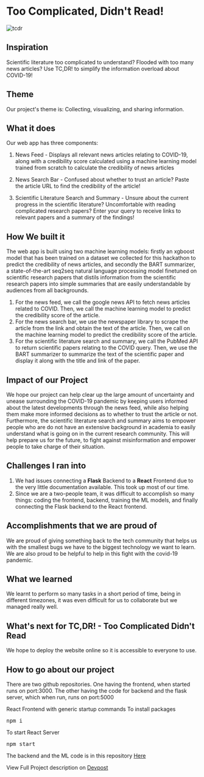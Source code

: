 # Too Complicated, Didn't Read!

![tcdr](https://i.ibb.co/vhFTGZ5/Frame-4.png)

## Inspiration
Scientific literature too complicated to understand? Flooded with too many news articles? Use TC,DR! to simplify the information overload about COVID-19!

## Theme
Our project's theme is: Collecting, visualizing, and sharing information.

## What it does
Our web app has three components:
1. News Feed - Displays all relevant news articles relating to COVID-19, along with a credibility score calculated using a machine learning model trained from scratch to calculate the credibility of news articles

2. News Search Bar - Confused about whether to trust an article? Paste the article URL to find the credibility of the article!

3. Scientific Literature Search and Summary - Unsure about the current progress in the scientific literature? Uncomfortable with reading complicated research papers? Enter your query to receive links to relevant papers and a summary of the findings!

## How We built it
The web app is built using two machine learning models: firstly an xgboost model that has been trained on a dataset we collected for this hackathon to predict the credibility of news articles, and secondly the BART summarizer, a state-of-the-art seq2seq natural language processing model finetuned on scientific research papers that distils information from the scientific research papers into simple summaries that are easily understandable by audiences from all backgrounds.
1. For the news feed, we call the google news API to fetch news articles related to COVID. Then, we call the machine learning model to predict the credibility score of the article.
2. For the news search bar, we use the newspaper library to scrape the article from the link and obtain the text of the article. Then, we call on the machine learning model to predict the credibility score of the article.
3. For the scientific literature search and summary, we call the PubMed API to return scientific papers relating to the COVID query. Then, we use the BART summarizer to summarize the text of the scientific paper and display it along with the title and link of the paper.

## Impact of our Project
We hope our project can help clear up the large amount of uncertainty and unease surrounding the COVID-19 pandemic by keeping users informed about the latest developments through the news feed, while also helping them make more informed decisions as to whether to trust the article or not. Furthermore, the scientific literature search and summary aims to empower people who are do not have an extensive background in academia to easily understand what is going on in the current research community. This will help prepare us for the future, to fight against misinformation and empower people to take charge of their situation.

## Challenges I ran into
1. We had issues connecting a **Flask** Backend to a **React** Frontend due to the very little documentation available. This took up most of our time.
2. Since we are a two-people team, it was difficult to accomplish so many things: coding the frontend, backend, training the ML models, and finally connecting the Flask backend to the React frontend.

## Accomplishments that we are proud of
We are proud of giving something back to the tech community that helps us with the smallest bugs we have to the biggest technology we want to learn. We are also proud to be helpful to help in this fight with the covid-19 pandemic. 

## What we learned
We learnt to perform so many tasks in a short period of time, being in different timezones, it was even difficult for us to collaborate but we managed really well.

## What's next for TC,DR! - Too Complicated Didn't Read
We hope to deploy the website online so it is accessible to everyone to use. 

## How to go about our project
There are two github repositories.
One having the frontend, when started runs on port:3000.
The other having the code for backend and the flask server, which when run, runs on port:5000

React Frontend with generic startup commands
To install packages
<pre>npm i</pre>
To start React Server
<pre>npm start</pre>

The backend and the ML code is in this repository <a href='https://github.com/liuhh02/tcdr-ml'>Here</a>

View Full Project description on <a href='https://devpost.com/software/tcdr'>Devpost</a>
